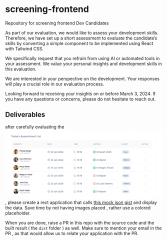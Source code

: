 # screening-frontend
Repository for screening frontend Dev Candidates

As part of our evaluation, we would like to assess your development skills. Therefore, we have set up a short assessment to evaluate the candidate’s skills by converting a simple component to be implemented using React with Tailwind CSS.

We specifically request that you refrain from using AI or automated tools in your assessment. We value your personal insights and development skills in this evaluation.

We are interested in your perspective on the development. Your responses will play a crucial role in our evaluation process.

Looking forward to receiving your insights on or before March 3, 2024. If you have any questions or concerns, please do not hesitate to reach out.

## Deliverables

after carefully evaluating the ![](Figma-Mockup.png), please create a rect application that calls [this mock json gist](https://gist.githubusercontent.com/telematum/7751eec667033ac8acd244542e464e18/raw/80882759f616955dea7ae334829d21c9f893c98c/todays.json) and display the data. Save time by not having images placed , rather use a colored placeholder.

When you are done, raise a PR in this repo with the source code and the built result ( the `dist` folder ) as well. Make sure to mention your email in the PR , as that would allow us to relate your application with the PR.

